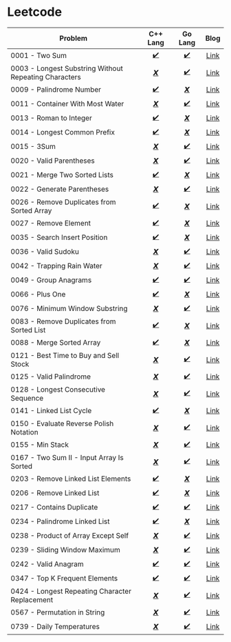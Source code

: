 # Leetcode

| Problem                                                          | C++ Lang           | Go Lang         | Blog                                                 |       
| ---------------------------------------------------------------- | :----------------: | :-------------: | :---------------------------------------------------:|
| 0001 - Two Sum                                                   | [✔️](CPP/0001.cpp)  | [✔️](GO/0001.go) | [Link](https://jyotirmoy.hashnode.dev/leetcode-0001) |
| 0003 - Longest Substring Without Repeating Characters            | [𝙓]()              | [✔️](GO/0003.go) | [Link](https://jyotirmoy.hashnode.dev/leetcode-0003) |
| 0009 - Palindrome Number                                         | [✔️](CPP/0009.cpp)  | [𝙓]()           | [Link](https://jyotirmoy.hashnode.dev/leetcode-) | 
| 0011 - Container With Most Water                                 | [𝙓]()              | [✔️](GO/0011.go) | [Link](https://jyotirmoy.hashnode.dev/leetcode-0011) | 
| 0013 - Roman to Integer                                          | [✔️](CPP/0013.cpp)  | [𝙓]()           | [Link](https://jyotirmoy.hashnode.dev/leetcode-) | 
| 0014 - Longest Common Prefix                                     | [✔️](CPP/0014.cpp)  | [𝙓]()           | [Link](https://jyotirmoy.hashnode.dev/leetcode-) | 
| 0015 - 3Sum                                                      | [𝙓]()              | [✔️](GO/0015.go) | [Link](https://jyotirmoy.hashnode.dev/leetcode-0015) |
| 0020 - Valid Parentheses                                         | [𝙓]()              | [✔️](GO/0020.go) | [Link](https://jyotirmoy.hashnode.dev/leetcode-0020) |
| 0021 - Merge Two Sorted Lists                                    | [✔️](CPP/0021.cpp)  | [𝙓]()           | [Link](https://jyotirmoy.hashnode.dev/leetcode-) | 
| 0022 - Generate Parentheses                                      | [𝙓]()              | [✔️](GO/0022.go) | [Link](https://jyotirmoy.hashnode.dev/leetcode-0022) |
| 0026 - Remove Duplicates from Sorted Array                       | [✔️](CPP/0026.cpp)  | [𝙓]()           | [Link](https://jyotirmoy.hashnode.dev/leetcode-) | 
| 0027 - Remove Element                                            | [✔️](CPP/0027.cpp)  | [𝙓]()           | [Link](https://jyotirmoy.hashnode.dev/leetcode-) | 
| 0035 - Search Insert Position                                    | [✔️](CPP/0035.cpp)  | [𝙓]()           | [Link](https://jyotirmoy.hashnode.dev/leetcode-) | 
| 0036 - Valid Sudoku                                              | [𝙓]()              | [✔️](GO/0036.go) | [Link](https://jyotirmoy.hashnode.dev/leetcode-0036) |
| 0042 - Trapping Rain Water                                       | [𝙓]()              | [✔️](GO/0042.go) | [Link](https://jyotirmoy.hashnode.dev/leetcode-0042) |
| 0049 - Group Anagrams                                            | [✔️](CPP/0049.cpp)  | [✔️](GO/0049.go) | [Link](https://jyotirmoy.hashnode.dev/leetcode-0049) |
| 0066 - Plus One                                                  | [✔️](CPP/0066.cpp)  | [𝙓]()           | [Link](https://jyotirmoy.hashnode.dev/leetcode-) |
| 0076 - Minimum Window Substring                                  | [𝙓]()              | [✔️](GO/0076.go) | [Link](https://jyotirmoy.hashnode.dev/leetcode-0076) |
| 0083 - Remove Duplicates from Sorted List                        | [✔️](CPP/0083.cpp)  | [𝙓]()           | [Link](https://jyotirmoy.hashnode.dev/leetcode-) |
| 0088 - Merge Sorted Array                                        | [✔️](CPP/0088.cpp)  | [𝙓]()           | [Link](https://jyotirmoy.hashnode.dev/leetcode-) |
| 0121 - Best Time to Buy and Sell Stock                           | [𝙓]()              | [✔️](GO/0121.go) | [Link](https://jyotirmoy.hashnode.dev/leetcode-0121) |
| 0125 - Valid Palindrome                                          | [𝙓]()              | [✔️](GO/0125.go) | [Link](https://jyotirmoy.hashnode.dev/leetcode-0125) |
| 0128 - Longest Consecutive Sequence                              | [𝙓]()              | [✔️](GO/0128.go) | [Link](https://jyotirmoy.hashnode.dev/leetcode-0128) |
| 0141 - Linked List Cycle                                         | [✔️](CPP/0141.cpp)  | [𝙓]()           | [Link](https://jyotirmoy.hashnode.dev/leetcode-) |
| 0150 - Evaluate Reverse Polish Notation                          | [𝙓]()              | [✔️](GO/0150.go) | [Link](https://jyotirmoy.hashnode.dev/leetcode-0150) |
| 0155 - Min Stack                                                 | [𝙓]()              | [✔️](GO/0155.go) | [Link](https://jyotirmoy.hashnode.dev/leetcode-0155) |
| 0167 - Two Sum II - Input Array Is Sorted                        | [𝙓]()              | [✔️](GO/0167.go) | [Link](https://jyotirmoy.hashnode.dev/leetcode-0167) |
| 0203 - Remove Linked List Elements                               | [✔️](CPP/0203.cpp)  | [𝙓]()           | [Link](https://jyotirmoy.hashnode.dev/leetcode-) |
| 0206 - Remove Linked List                                        | [✔️](CPP/0206.cpp)  | [𝙓]()           | [Link](https://jyotirmoy.hashnode.dev/leetcode-) |
| 0217 - Contains Duplicate                                        | [✔️](CPP/0217.cpp)  | [✔️](GO/0217.go) | [Link](https://jyotirmoy.hashnode.dev/leetcode-0217) |
| 0234 - Palindrome Linked List                                    | [✔️](CPP/0234.cpp)  | [𝙓]()           | [Link](https://jyotirmoy.hashnode.dev/leetcode-) |
| 0238 - Product of Array Except Self                              | [𝙓]()              | [✔️](GO/0238.go) | [Link](https://jyotirmoy.hashnode.dev/leetcode-0238) |
| 0239 - Sliding Window Maximum                                    | [𝙓]()              | [✔️](GO/0239.go) | [Link](https://jyotirmoy.hashnode.dev/leetcode-0239) |
| 0242 - Valid Anagram                                             | [✔️](CPP/0242.cpp)  | [✔️](GO/0242.go) | [Link](https://jyotirmoy.hashnode.dev/leetcode-0242) |
| 0347 - Top K Frequent Elements                                   | [✔️](CPP/0347.cpp)  | [✔️](GO/0347.go) | [Link](https://jyotirmoy.hashnode.dev/leetcode-0347) |
| 0424 - Longest Repeating Character Replacement                   | [𝙓]()              | [✔️](GO/0424.go) | [Link](https://jyotirmoy.hashnode.dev/leetcode-0424) |
| 0567 - Permutation in String                                     | [𝙓]()              | [✔️](GO/0567.go) | [Link](https://jyotirmoy.hashnode.dev/leetcode-0567) |
| 0739 - Daily Temperatures                                        | [𝙓]()              | [✔️](GO/0739.go) | [Link](https://jyotirmoy.hashnode.dev/leetcode-0739) |